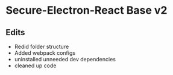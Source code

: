# Secure-Electron-React Base v2

## __Edits__



- Redid folder structure
- Added webpack configs
- uninstalled unneeded dev dependencies
- cleaned up code
